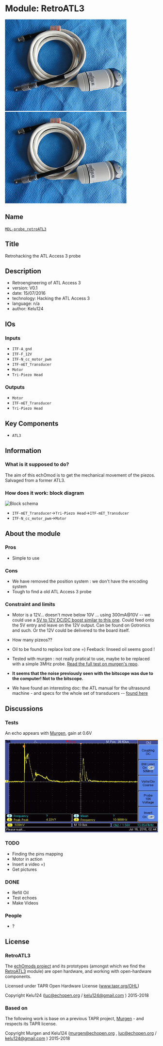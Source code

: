 # Module: RetroATL3

![](/retroATL3/viewme.png)
![](/retired/retroATL3/viewme.png)

## Name

[`MDL-probe_retroATL3`]()

## Title

Retrohacking the ATL Access 3 probe

## Description

* Retroengineering of ATL Access 3
* version: V0.1
* date: 15/07/2016
* technology: Hacking the ATL Access 3
* language: n/a
* author: Kelu124

## IOs

### Inputs

* `ITF-A_gnd`
* `ITF-F_12V`
* `ITF-N_cc_motor_pwm`
* `ITF-mET_Transducer`
* `Motor`
* `Tri-Piezo Head`

### Outputs

* `Motor`
* `ITF-mET_Transducer`
* `Tri-Piezo Head`

## Key Components

* `ATL3`

## Information

### What is it supposed to do?


The aim of this echOmod is to get the mechanical movement of the piezos. Salvaged from a former ATL3.


### How does it work: block diagram

![Block schema](source/blocks.png)

* `ITF-mET_Transducer`->`Tri-Piezo Head`->`ITF-mET_Transducer`
* `ITF-N_cc_motor_pwm`->`Motor`


## About the module

### Pros

* Simple to use

### Cons

* We have removed the position system : we don't have the encoding system
* Tough to find a old ATL Access 3  probe

### Constraint and limits

* Motor is a 12V... doesn't move below 10V ... using 300mA@10V -- we could use a [5V to 12V DC/DC boost similar to this one](https://www.pololu.com/product/2117/specs). Could feed onto the 5V entry and leave on the 12V output. Can be found on Gotronics and such. Or the 12V could be delivered to the board itself.
* How many pizeos??
* Oil to be found to replace lost one =) Feeback: linseed oil seems good !

* Tested with murgen : not really pratical to use, maybe to be replaced with a simple 3MHz probe. [Read the full test on murgen's repo](https://github.com/kelu124/murgen-dev-kit/blob/master/worklog/Session_9_ATL.md).

* __It seems that the noise previously seen with the bitscope was due to the computer! Not to the bitscope.__
* We have found an interesting doc: the ATL manual for the ultrasound machine - and specs for the whole set of transducers -- [found here](/include/ultramark/UltraMark_4-Manual.pdf)


## Discussions

### Tests 

An echo appears with [Murgen](https://github.com/kelu124/murgen-dev-kit), gain at 0.6V

![](images/TEK0005.JPG)

### TODO

* Finding the pins mapping
* Motor in action
* Insert a video =)
* Get pictures

### DONE

* Refill Oil
* Test echoes
* Make Videos

### People

* ?

## License

### RetroATL3 

The [echOmods project](https://github.com/kelu124/echomods) and its prototypes (amongst which we find the [RetroATL3](/RetroATL3/) module) are open hardware, and working with open-hardware components.

Licensed under TAPR Open Hardware License (www.tapr.org/OHL)

Copyright Kelu124 (luc@echopen.org / kelu124@gmail.com ) 2015-2018

### Based on 

The following work is base on a previous TAPR project, [Murgen](https://github.com/kelu124/murgen-dev-kit) - and respects its TAPR license.

Copyright Murgen and Kelu124 (murgen@echopen.org , luc@echopen.org / kelu124@gmail.com ) 2015-2018

